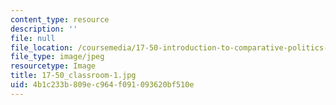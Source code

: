 ```yaml
---
content_type: resource
description: ''
file: null
file_location: /coursemedia/17-50-introduction-to-comparative-politics-spring-2014/4b1c233b809ec964f091093620bf510e_17-50_classroom-1.jpg
file_type: image/jpeg
resourcetype: Image
title: 17-50_classroom-1.jpg
uid: 4b1c233b-809e-c964-f091-093620bf510e
---
```

